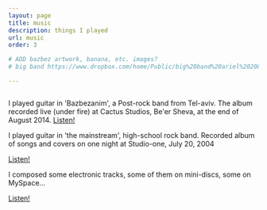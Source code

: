 ```yaml
---
layout: page
title: music
description: things I played
url: music
order: 3

# ADD bazbez artwork, banana, etc. images?
# big band https://www.dropbox.com/home/Public/big%20band%20ariel%202005

---
```


<div class="box alt">
	<div class="row 50% uniform">
		<div class="4u"><span class="image fit"><img src="https://f4.bcbits.com/img/a4179288768_10.jpg" alt="" /></span></div>
		<div class="4u"><span class="image fit"><img src="https://f4.bcbits.com/img/a1221820765_10.jpg" alt="" /></span></div>
		<div class="4u$"><span class="image fit"><img src="https://a4-images.myspacecdn.com/images03/29/0d2cc87b9d404bdf9e7e26e088c55d3b/full.jpg" alt="" /></span></div>
	</div>
	<div class="row 50% uniform">

<div class="4u"><span class="fit">
<p>
I played guitar in 'Bazbezanim', a Post-rock band from Tel-aviv.
The album recorded live (under fire) at Cactus Studios, Be'er Sheva, at the end of August 2014. <a href="https://bazbezanim.bandcamp.com/album/bazbezanim">Listen!</a>
</p>
</span></div>

<div class="4u"><span class="fit">
<p>
I played guitar in 'the mainstream', high-school rock band.
Recorded album of songs and covers on one night at Studio-one, July 20, 2004 

<a href="https://mainstream.bandcamp.com/">Listen!</a>

</p>
</span></div>

<div class="4u"><span class="fit">
<p>

I composed some electronic tracks, some of them on mini-discs, some on MySpace...

<a href="https://myspace.com/eranws/music/songs">Listen!</a>

</p>
</span></div>


</div>




